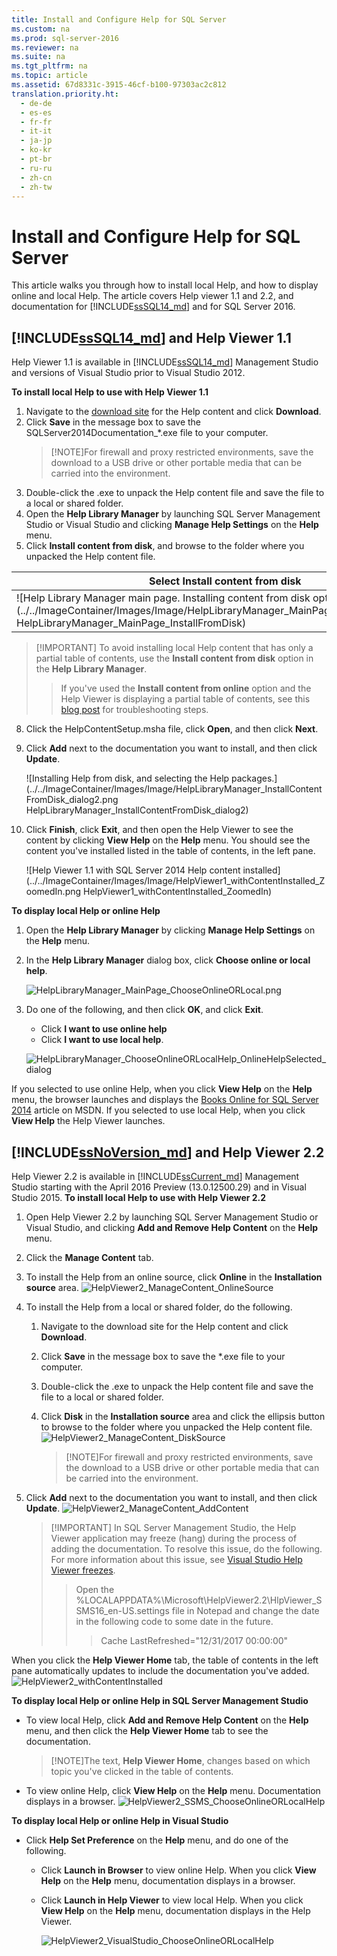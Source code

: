 ```yaml
---
title: Install and Configure Help for SQL Server
ms.custom: na
ms.prod: sql-server-2016
ms.reviewer: na
ms.suite: na
ms.tgt_pltfrm: na
ms.topic: article
ms.assetid: 67d8331c-3915-46cf-b100-97303ac2c812
translation.priority.ht: 
  - de-de
  - es-es
  - fr-fr
  - it-it
  - ja-jp
  - ko-kr
  - pt-br
  - ru-ru
  - zh-cn
  - zh-tw
---
```

# Install and Configure Help for SQL Server



This article walks you through how to install local Help, and how to display online and local Help. The article covers Help viewer 1.1 and 2.2, and documentation for [!INCLUDE[ssSQL14_md](../../TokenContainer/ssSQL14_md.md)] and for SQL Server 2016.

## [!INCLUDE[ssSQL14_md](../../TokenContainer/ssSQL14_md.md)] and Help Viewer 1.1
 Help Viewer 1.1 is available in [!INCLUDE[ssSQL14_md](../../TokenContainer/ssSQL14_md.md)] Management Studio and versions of Visual Studio prior to Visual Studio 2012. 
 
**To install local Help to use with Help Viewer 1.1**
1. Navigate to the [download site](https://www.microsoft.com/en-us/download/details.aspx?id=42557) for the Help content and click **Download**.
2. Click **Save** in the message box to save the SQLServer2014Documentation_*.exe file to your computer.
   >[!NOTE]For firewall and proxy restricted environments, save the download to a USB drive or other portable media that can be carried into the environment. 
3. Double-click the .exe to unpack the Help content file and save the file to a local or shared folder.
4. Open the **Help Library Manager** by launching SQL Server Management Studio or Visual Studio and clicking **Manage Help Settings** on the **Help** menu.
7. Click **Install content from disk**, and browse to the folder where you unpacked the Help content file.

Select Install content from disk  |Browse to Help content file 
---------|---------
![Help Library Manager main page. Installing content from disk option](../../ImageContainer/Images/Image/HelpLibraryManager_MainPage_InstallFromDisk.png HelpLibraryManager_MainPage_InstallFromDisk)    | ![Installing Help content from disk](../../ImageContainer/Images/Image/HelpLibraryManager_InstallContentFromDisk_dialog1.png HelpLibraryManager_InstallContentFromDisk_dialog1)        

>[!IMPORTANT] To avoid installing local Help content that has only a partial table of contents, use the **Install content from disk** option in the **Help Library Manager**.
>>If you've used the **Install content from online** option and the Help Viewer is displaying a partial table of contents, see this [blog post](https://blogs.msdn.microsoft.com/womeninanalytics/2016/03/30/troubleshoot-local-help-for-sql-server-2014/) for troubleshooting steps.
8. Click the HelpContentSetup.msha file, click **Open**, and then click **Next**.
9. Click **Add** next to the documentation you want to install, and then click **Update**.

   ![Installing Help from disk, and selecting the Help packages.](../../ImageContainer/Images/Image/HelpLibraryManager_InstallContentFromDisk_dialog2.png HelpLibraryManager_InstallContentFromDisk_dialog2)
10. Click **Finish**, click **Exit**, and then open the Help Viewer to see the content by clicking **View Help** on the **Help** menu. You should see the content you've installed listed in the table of contents, in the left pane.

    ![Help Viewer 1.1 with SQL Server 2014 Help content installed](../../ImageContainer/Images/Image/HelpViewer1_withContentInstalled_ZoomedIn.png HelpViewer1_withContentInstalled_ZoomedIn)

**To display local Help or online Help**
1. Open the **Help Library Manager** by clicking **Manage Help Settings** on the **Help** menu.
2. In the **Help Library Manager** dialog box, click **Choose online or local help**.

   ![HelpLibraryManager_MainPage_ChooseOnlineORLocal.png](../../ImageContainer/Images/Image/HelpLibraryManager_MainPage_ChooseOnlineORLocal.png.png)
3. Do one of the following, and then click **OK**, and click **Exit**.
   * Click **I want to use online help**
   * Click **I want to use local help**.

   ![HelpLibraryManager_ChooseOnlineORLocalHelp_OnlineHelpSelected_dialog](../../ImageContainer/Images/Image/HelpLibraryManager_ChooseOnlineORLocalHelp_OnlineHelpSelected_dialog.png)

If you selected to use online Help, when you click **View Help** on the **Help** menu, the browser launches and displays the [Books Online for SQL Server 2014](https://msdn.microsoft.com/library/ms130214(v=sql.120).aspx) article on MSDN. If you selected to use local Help, when you click **View Help** the Help Viewer launches.

## [!INCLUDE[ssNoVersion_md](../../TokenContainer/ssNoVersion_md.md)] and Help Viewer 2.2
Help Viewer 2.2 is available in [!INCLUDE[ssCurrent_md](../../TokenContainer/ssCurrent_md.md)]  Management Studio starting with the April 2016 Preview (13.0.12500.29) and in Visual Studio 2015.
**To install local Help to use with Help Viewer 2.2**
1. Open Help Viewer 2.2 by launching SQL Server Management Studio or Visual Studio, and clicking **Add and Remove Help Content** on the **Help** menu.
2. Click the **Manage Content** tab.
3. To install the Help from an online source, click **Online** in the **Installation source** area.
![HelpViewer2_ManageContent_OnlineSource](../../ImageContainer/Images/Image/HelpViewer2_ManageContent_OnlineSource.png)
4. To install the Help from a local or shared folder, do the following.
   1. Navigate to the download site for the Help content and click **Download**.
   6. Click **Save** in the message box to save the *.exe file to your computer.
   7. Double-click the .exe to unpack the Help content file and save the file to a local or shared folder.
   7. Click **Disk** in the **Installation source** area and click the ellipsis button to browse to the folder where you unpacked the Help content file.
   ![HelpViewer2_ManageContent_DiskSource](../../ImageContainer/Images/Image/HelpViewer2_ManageContent_DiskSource.png)
   
      >[!NOTE]For firewall and proxy restricted environments, save the download to a USB drive or other portable media that can be carried into the environment.
7. Click **Add** next to the documentation you want to install, and then click **Update**.
![HelpViewer2_ManageContent_AddContent](../../ImageContainer/Images/Image/HelpViewer2_ManageContent_AddContent.png)   

   >[!IMPORTANT] In SQL Server Management Studio, the Help Viewer application may freeze (hang) during the process of adding the documentation. To resolve this issue, do the following. For more information about this issue, see [Visual Studio Help Viewer freezes](https://msdn.microsoft.com/library/mt654096.aspx).
   >>Open the %LOCALAPPDATA%\Microsoft\HelpViewer2.2\HlpViewer_SSMS16_en-US.settings file in Notepad and change the date in the following code to some date in the future.
   >>>Cache LastRefreshed="12/31/2017 00:00:00"

   
 
When you click the **Help Viewer Home** tab, the table of contents in the left pane automatically updates to include the documentation you've added.
![HelpViewer2_withContentInstalled](../../ImageContainer/Images/Image/HelpViewer2_withContentInstalled.png)

**To display local Help or online Help in SQL Server Management Studio**
* To view local Help, click **Add and Remove Help Content** on the **Help** menu, and then click the **Help Viewer Home** tab to see the documentation.
    >[!NOTE]The text, **Help Viewer Home**, changes based on which topic you've clicked in the table of contents. 
* To view online Help, click **View Help** on the **Help** menu. Documentation displays in a browser.
![HelpViewer2_SSMS_ChooseOnlineORLocalHelp](../../ImageContainer/Images/Image/HelpViewer2_SSMS_ChooseOnlineORLocalHelp.png)


**To display local Help or online Help in Visual Studio**
* Click **Help Set Preference** on the **Help** menu, and do one of the following.
   * Click **Launch in Browser** to view online Help. When you click **View Help** on the **Help** menu, documentation displays in a browser.
   * Click **Launch in Help Viewer** to view local Help. When you click **View Help** on the **Help** menu, documentation displays in the Help Viewer.
   
     ![HelpViewer2_VisualStudio_ChooseOnlineORLocalHelp](../../ImageContainer/Images/Image/HelpViewer2_VisualStudio_ChooseOnlineORLocalHelp.png)

